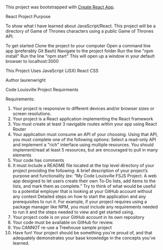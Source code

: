 This project was bootstrapped with [Create React App](https://github.com/facebookincubator/create-react-app).

React Project Purpose

To show what I have learned about JavaScript/React. This project will be a directory of Game of Thrones characters using a public Game of Thrones API.

To get started
Clone the project to your computer
Open a command line app (preferably Git Bash)
Navigate to the project folder
Run the line "npm install"
Run the line "npm start"
This will open up a window in your default browser to localhost:3000

This Project Uses
JavaScript (JSX)
React
CSS

Author
laurenwright

Code Louisville Project Requirments 

Requirements:
1. Your project is responsive to different devices and/or browser sizes or screen resolutions.
2. Your project is a React application implementing the React framework
3. You must create at least 3 navigable routes within your app using React Router
4. Your application must consume an API of your choosing. 
  Using that API, you must complete one of the following options:
  Select a read-only API and implement a "rich" interface using multiple resources. You should implement/read at least 5 resources, but are encouraged to pull in many elements
5. Your code has comments
6. It must include a README file located at the top level directory of your project providing the following:
  A brief description of your project’s purpose and functionality (ex: “My Code Louisville FSJS Project. A web app designed to let users create their own To-Do lists, add items to the lists, and mark them as complete.” Try to think of what would be useful to a potential employer that is looking at your GitHub account without any context
  Detailed steps on how to start the application and any prerequisites to run it. For example, if your project requires using a package manager like NPM, you must include any requirements needed to run it and the steps needed to view and get started using.
7. Your project code is on your GitHub account in its own repository
8. Your code must be available on GitHub for review.
9. You CANNOT re-use a Treehouse sample project
10. Have fun! Your project should be something you're proud of, and that adequately demonstrates your base knowledge in the concepts you've learned.
